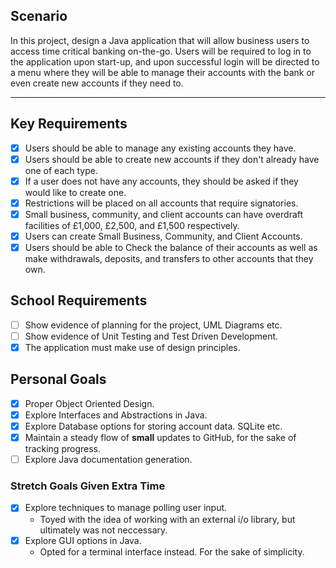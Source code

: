 ## Scenario
In this project, design a Java application that will allow business users to access time critical banking on-the-go. Users will be required to log in to the application upon start-up, and upon successful login will be directed to a menu where they will be able to manage their accounts with the bank or even create new accounts if they need to.
___
## Key Requirements
- [x] Users should be able to manage any existing accounts they have.
- [x] Users should be able to create new accounts if they don't already have one of each type.
- [x] If a user does not have any accounts, they should be asked if they would like to create one.
- [x] Restrictions will be placed on all accounts that require signatories.
- [x] Small business, community, and client accounts can have overdraft facilities of £1,000, £2,500, and £1,500 respectively.
- [x] Users can create Small Business, Community, and Client Accounts.
- [x] Users should be able to Check the balance of their accounts as well as make withdrawals, deposits, and transfers to other accounts that they own.
## School Requirements
- [ ] Show evidence of planning for the project, UML Diagrams etc.
- [ ] Show evidence of Unit Testing and Test Driven Development.
- [x] The application must make use of design principles.
## Personal Goals
- [x] Proper Object Oriented Design.
- [x] Explore Interfaces and Abstractions in Java.
- [x] Explore Database options for storing account data. SQLite etc.
- [x] Maintain a steady flow of **small** updates to GitHub, for the sake of tracking progress.
- [ ] Explore Java documentation generation.
### Stretch Goals Given Extra Time
- [x] Explore techniques to manage polling user input.
	- Toyed with the idea of working with an external i/o library, but ultimately was not neccessary. 
- [x] Explore GUI options in Java.
	- Opted for a terminal interface instead. For the sake of simplicity. 
